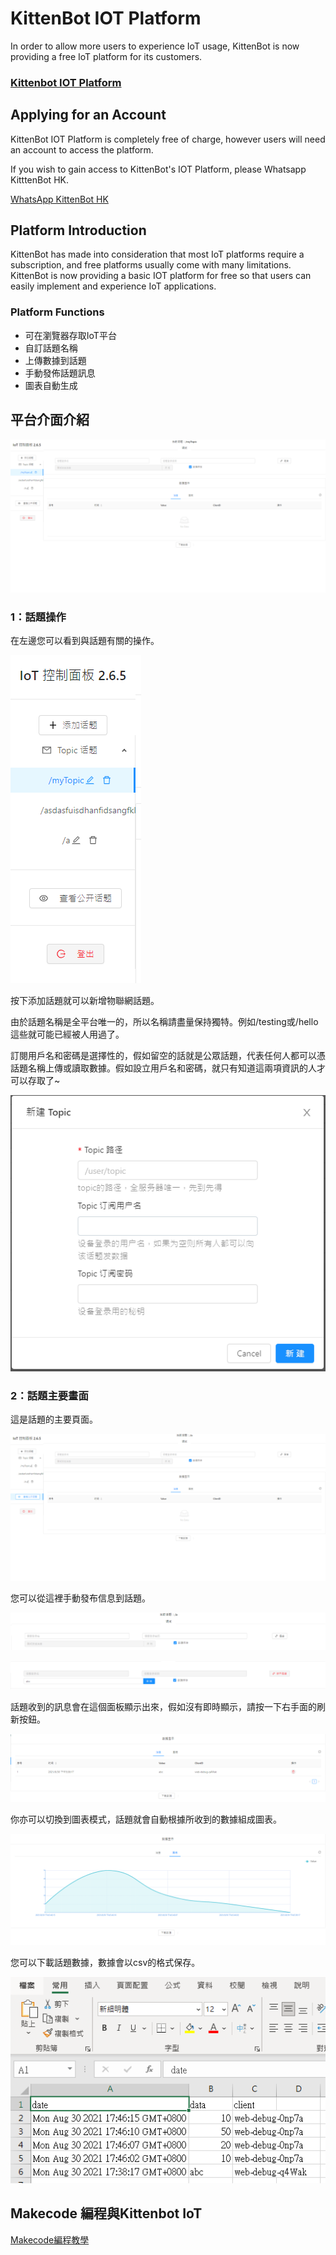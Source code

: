 # KittenBot IOT Platform

In order to allow more users to experience IoT usage, KittenBot is now providing a free IoT platform for its customers.

### [Kittenbot IOT Platform](https://iot.kittenbot.cn/)

## Applying for an Account

KittenBot IOT Platform is completely free of charge, however users will need an account to access the platform.

If you wish to gain access to KittenBot's IOT Platform, please Whatsapp KitttenBot HK.

[WhatsApp KittenBot HK](https://api.whatsapp.com/send?phone=85296480090&text=你好,我想申請免費Kittenbot物聯網平台登入)

## Platform Introduction

KittenBot has made into consideration that most IoT platforms require a subscription, and free platforms usually come with many limitations. KittenBot is now providing a basic IOT platform for free so that users can easily implement and experience IoT applications.

### Platform Functions

- 可在瀏覽器存取IoT平台
- 自訂話題名稱
- 上傳數據到話題
- 手動發佈話題訊息
- 圖表自動生成

## 平台介面介紹

![](./iotimage/kittenbot_1.png)

### 1：話題操作

在左邊您可以看到與話題有關的操作。

![](./iotimage/kittenbot_2.png)

按下添加話題就可以新增物聯網話題。

由於話題名稱是全平台唯一的，所以名稱請盡量保持獨特。例如/testing或/hello這些就可能已經被人用過了。

訂閱用戶名和密碼是選擇性的，假如留空的話就是公眾話題，代表任何人都可以憑話題名稱上傳或讀取數據。假如設立用戶名和密碼，就只有知道這兩項資訊的人才可以存取了~

![](./iotimage/kittenbot_3.png)

### 2：話題主要畫面

這是話題的主要頁面。

![](./iotimage/kittenbot_4.png)

您可以從這裡手動發布信息到話題。

![](./iotimage/kittenbot_5.png)

![](./iotimage/kittenbot_6.png)

話題收到的訊息會在這個面板顯示出來，假如沒有即時顯示，請按一下右手面的刷新按鈕。

![](./iotimage/kittenbot_7.png)

你亦可以切換到圖表模式，話題就會自動根據所收到的數據組成圖表。

![](./iotimage/kittenbot_8.png)

您可以下載話題數據，數據會以csv的格式保存。

![](./iotimage/kittenbot_9.png)

## Makecode 編程與Kittenbot IoT

[Makecode編程教學](../MakeCode/mc_kittenbotiot.md)